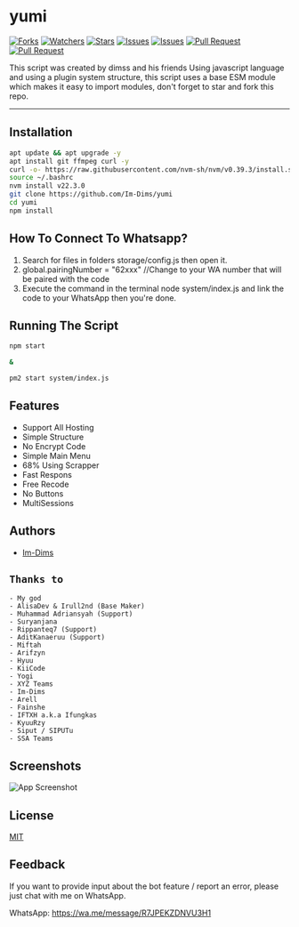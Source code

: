 # yumi

<a href="https://github.com/Im-Dims/yumi/network/members"><img title="Forks" src="https://img.shields.io/github/forks/Im-Dims/yumi?label=Forks&color=blue&style=flat-square"></a>
<a href="https://github.com/Im-Dims/yumi/watchers"><img title="Watchers" src="https://img.shields.io/github/watchers/Im-Dims/yumi?label=Watchers&color=green&style=flat-square"></a>
<a href="https://github.com/Im-Dims/yumi/stargazers"><img title="Stars" src="https://img.shields.io/github/stars/Im-Dims/yumi?label=Stars&color=yellow&style=flat-square"></a>
<a href="https://github.com/Im-Dims/yumi/issues"><img title="Issues" src="https://img.shields.io/github/issues/Im-Dims/yumi?label=Issues&color=success&style=flat-square"></a>
<a href="https://github.com/Im-Dims/yumi/issues?q=is%3Aissue+is%3Aclosed"><img title="Issues" src="https://img.shields.io/github/issues-closed/Im-Dims/yumi?label=Issues&color=red&style=flat-square"></a>
<a href="https://github.com/Im-Dims/yumi/pulls"><img title="Pull Request" src="https://img.shields.io/github/issues-pr/Im-Dims/yumi?label=PullRequest&color=success&style=flat-square"></a>
<a href="https://github.com/Im-Dims/yumi/pulls?q=is%3Apr+is%3Aclosed"><img title="Pull Request" src="https://img.shields.io/github/issues-pr-closed/Im-Dims/yumi?label=PullRequest&color=red&style=flat-square"></a>

This script was created by dimss and his friends Using javascript language and using a plugin system structure, this script uses a base ESM module which makes it easy to import modules, don't forget to star and fork this repo.

---------

## Installation
```bash
apt update && apt upgrade -y
apt install git ffmpeg curl -y 
curl -o- https://raw.githubusercontent.com/nvm-sh/nvm/v0.39.3/install.sh | bash
source ~/.bashrc
nvm install v22.3.0
git clone https://github.com/Im-Dims/yumi
cd yumi
npm install
```

## How To Connect To Whatsapp?
1. Search for files in folders storage/config.js then open it.
2. global.pairingNumber = "62xxx" //Change to your WA number that will be paired with the code
3. Execute the command in the terminal node system/index.js and link the code to your WhatsApp then you're done.

## Running The Script
```bash
npm start 

&

pm2 start system/index.js
```

## Features
- Support All Hosting
- Simple Structure
- No Encrypt Code
- Simple Main Menu
- 68% Using Scrapper 
- Fast Respons
- Free Recode
- No Buttons
- MultiSessions

## Authors

- [Im-Dims](https://github.com/Im-Dims)

## ```Thanks to```
```
- My god
- AlisaDev & Irull2nd (Base Maker)
- Muhammad Adriansyah (Support)
- Suryanjana
- Rippanteq7 (Support)
- AditKanaeruu (Support)
- Miftah
- Arifzyn
- Hyuu
- KiiCode
- Yogi
- XYZ Teams
- Im-Dims
- Arell
- Fainshe
- IFTXH a.k.a Ifungkas
- KyuuRzy
- Siput / SIPUTu
- SSA Teams
```

## Screenshots

![App Screenshot](https://pomf2.lain.la/f/oelgyypm.jpg)

## License

[MIT](https://raw.githubusercontent.com/Im-Dims/yumi/master/LICENSE)

## Feedback

If you want to provide input about the bot feature / report an error, please just chat with me on WhatsApp.

WhatsApp: https://wa.me/message/R7JPEKZDNVU3H1
